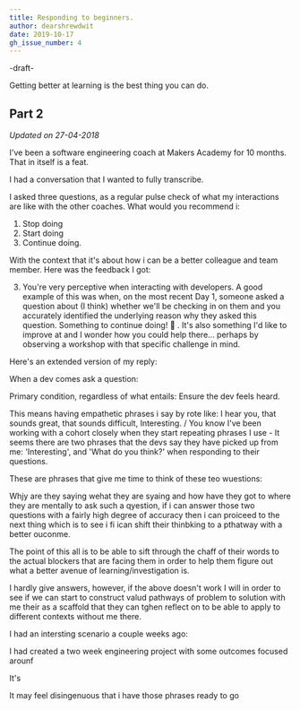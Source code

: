 ```yaml
---
title: Responding to beginners.
author: dearshrewdwit
date: 2019-10-17
gh_issue_number: 4
---
```



-draft-

Getting better at learning is the best thing you can do.

## Part 2
_Updated on 27-04-2018_

I've been a software engineering coach at Makers Academy for 10 months. That in itself is a feat.

I had a conversation that I wanted to fully transcribe.

I asked three questions, as a regular pulse check of what my interactions are like with the other coaches.
What would you recommend i:

1. Stop doing
2. Start doing
3. Continue doing.

With the context that it's about how i can be a better colleague and team member.
Here was the feedback I got:

3. You're very perceptive when interacting with developers.  A good example of this was when, on the most recent Day 1, someone asked a question about (I think) whether we'll be checking in on them and you accurately identified the underlying reason why they asked this question.  Something to continue doing! :slightly_smiling_face: . It's also something I'd like to improve at and I wonder how you could help there... perhaps by observing a workshop with that specific challenge in mind.


Here's an extended version of my reply:

When a dev comes ask a question:

Primary condition, regardless of what entails: Ensure the dev feels heard.

This means having empathetic phrases i say by rote like: I hear you, that sounds great, that sounds difficult, Interesting.
/
You know I've been working with a cohort closely when they start repeating phrases I use - It seems there are two phrases that the devs say they have picked up from me: 'Interesting', and 'What do you think?' when responding to their questions.

These are phrases that give me time to think of these teo wuestions:

Whjy are they saying wehat they are syaing and how have they got to where they are mentally to ask such a qyestion, if i can answer those two questions with a fairly high degree of accuracy then i can proiceed to the next thing which is to see i fi ican shift their thinbking to a pthatway with a better ouconme.

The point of this all is to be able to sift through the chaff of their words to the actual blockers that are facing them in order to help them figure out what a better avenue of learning/investigation is.

I hardly give answers, however, if the above doesn't work I will in order to see if we can start to construct valud pathways of problem to solution with me their as a scaffold that they can tghen reflect on to be able to apply to different contexts without me there.

I had an intersting scenario a couple weeks ago:

I had created a two week engineering project with some outcomes focused arounf

It's



It may feel disingenuous that i have those phrases ready to go
